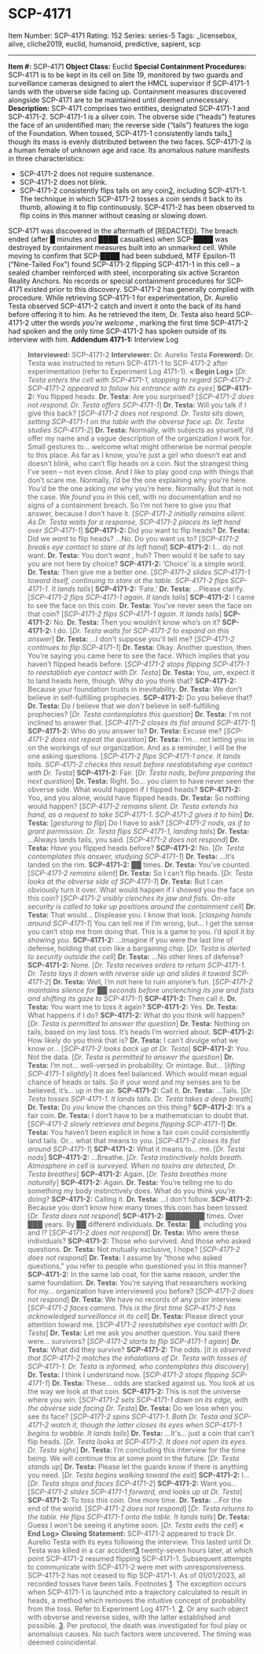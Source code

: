 # SCP-4171
Item Number: SCP-4171
Rating: 152
Series: series-5
Tags: _licensebox, alive, cliche2019, euclid, humanoid, predictive, sapient, scp

---

**Item #:** SCP-4171
**Object Class:** Euclid
**Special Containment Procedures:** SCP-4171 is to be kept in its cell on Site 19, monitored by two guards and surveillance cameras designed to alert the HMCL supervisor if SCP-4171-1 lands with the obverse side facing up. Containment measures discovered alongside SCP-4171 are to be maintained until deemed unnecessary.
**Description:** SCP-4171 comprises two entities, designated SCP-4171-1 and SCP-4171-2.
SCP-4171-1 is a silver coin. The obverse side (“heads”) features the face of an unidentified man; the reverse side (“tails”) features the logo of the Foundation. When tossed, SCP-4171-1 consistently lands tails,[1](javascript:;) though its mass is evenly distributed between the two faces.
SCP-4171-2 is a human female of unknown age and race. Its anomalous nature manifests in three characteristics:
  * SCP-4171-2 does not require sustenance.
  * SCP-4171-2 does not blink.
  * SCP-4171-2 consistently flips tails on any coin[2](javascript:;), including SCP-4171-1. The technique in which SCP-4171-2 tosses a coin sends it back to its thumb, allowing it to flip continuously. SCP-4171-2 has been observed to flip coins in this manner without ceasing or slowing down.

SCP-4171 was discovered in the aftermath of [REDACTED]. The breach ended (after █ minutes and ████ casualties) when SCP-████ was destroyed by containment measures built into an unmarked cell. While moving to confirm that SCP-████ had been subdued, MTF Epsilon-11 (“Nine-Tailed Fox”) found SCP-4171-2 flipping SCP-4171-1 in this cell – a sealed chamber reinforced with steel, incorporating six active Scranton Reality Anchors. No records or special containment procedures for SCP-4171 existed prior to this discovery.
SCP-4171-2 has generally complied with procedure. While retrieving SCP-4171-1 for experimentation, Dr. Aurelio Testa observed SCP-4171-2 catch and invert it onto the back of its hand before offering it to him. As he retrieved the item, Dr. Testa also heard SCP-4171-2 utter the words _you’re welcome_ , marking the first time SCP-4171-2 had spoken and the only time SCP-4171-2 has spoken outside of its interview with him.
**Addendum 4171-1:** Interview Log
> **Interviewed:** SCP-4171-2
> **Interviewer:** Dr. Aurelio Testa
> **Foreword:** Dr. Testa was instructed to return SCP-4171-1 to SCP-4171-2 after experimentation (refer to Experiment Log 4171-1).
> **< Begin Log>**
> [_Dr. Testa enters the cell with SCP-4171-1, stopping to regard SCP-4171-2. SCP-4171-2 appeared to follow his entrance with its eyes_]
> **SCP-4171-2:** You flipped heads.
> **Dr. Testa:** Are you surprised?
> [_SCP-4171-2 does not respond. Dr. Testa offers SCP-4171-1_]
> **Dr. Testa:** Will you talk if I give this back?
> [_SCP-4171-2 does not respond. Dr. Testa sits down, setting SCP-4171-1 on the table with the obverse face up. Dr. Testa studies SCP-4171-2_]
> **Dr. Testa:** Normally, with subjects as yourself, I’d offer my name and a vague description of the organization I work for. Small gestures to… welcome what might otherwise be normal people to this place. As far as I know, you’re just a girl who doesn’t eat and doesn’t blink, who can’t flip heads on a coin. Not the strangest thing I’ve seen – not even close. And I like to play good cop with things that don’t scare me.
> Normally, I’d be the one explaining why you’re here. _You’d_ be the one asking _me_ why you’re here. Normally. But that is not the case. We _found_ you in this cell, with no documentation and no signs of a containment breach. So I’m not here to give you that answer, because I don’t have it.
> [_SCP-4171-2 initially remains silent. As Dr. Testa waits for a response, SCP-4171-2 places its left hand over SCP-4171-1_]
> **SCP-4171-2:** Did you want to flip heads?
> **Dr. Testa:** Did we _want_ to flip heads?
> …No. Do you want us to?
> [_SCP-4171-2 breaks eye contact to stare at its left hand_]
> **SCP-4171-2:** I… do not want.
> **Dr. Testa:** You don’t _want_ , huh?
> Then would it be safe to say you are not here by choice?
> **SCP-4171-2:** ‘Choice’ is a simple word.
> **Dr. Testa:** Then give me a better one.
> [_SCP-4171-2 slides SCP-4171-1 toward itself, continuing to stare at the table. SCP-4171-2 flips SCP-4171-1. It lands tails_]
> **SCP-4171-2:** ‘Fate.’
> **Dr. Testa:** …Please clarify.
> [_SCP-4171-2 flips SCP-4171-1 again. It lands tails_]
> **SCP-4171-2:** I came to see the face on this coin.
> **Dr. Testa:** You’ve never seen the face on that coin?
> [_SCP-4171-2 flips SCP-4171-1 again. It lands tails_]
> **SCP-4171-2:** No.
> **Dr. Testa:** Then you wouldn’t know who’s on it?
> **SCP-4171-2:** I do.
> [_Dr. Testa waits for SCP-4171-2 to expand on this answer_]
> **Dr. Testa:** …I don't suppose you'll tell me?
> [_SCP-4171-2 continues to flip SCP-4171-1_]
> **Dr. Testa:** Okay. Another question, then.
> You’re saying you came here to see the face. Which implies that you haven’t flipped heads before.
> [_SCP-4171-2 stops flipping SCP-4171-1 to reestablish eye contact with Dr. Testa_]
> **Dr. Testa:** You, um, expect it to land heads here, though. Why do you think that?
> **SCP-4171-2:** Because your foundation trusts in inevitability.
> **Dr. Testa:** We don’t believe in self-fulfilling prophecies.
> **SCP-4171-2:** Do you believe that?
> **Dr. Testa:** Do _I_ believe that we _don't_ believe in self-fulfilling prophecies?
> [_Dr. Testa contemplates this question_]
> **Dr. Testa:** I'm not inclined to answer that.
> [_SCP-4171-2 closes its fist around SCP-4171-1_]
> **SCP-4171-2:** Who do you answer to?
> **Dr. Testa:** Excuse me?
> [_SCP-4171-2 does not repeat the question_]
> **Dr. Testa:** I’m… not letting you in on the workings of our organization. And as a reminder, I will be the one asking questions.
> [_SCP-4171-2 flips SCP-4171-1 once. It lands tails. SCP-4171-2 checks this result before reestablishing eye contact with Dr. Testa_]
> **SCP-4171-2:** Fair.
> [_Dr. Testa nods, before preparing the next question_]
> **Dr. Testa:** Right. So… you claim to have never seen the obverse side.
> What would happen if I flipped heads?
> **SCP-4171-2:** You, and you alone, would have flipped heads.
> **Dr. Testa:** So nothing would happen?
> [_SCP-4171-2 remains silent. Dr. Testa extends his hand, as a request to take SCP-4171-1. SCP-4171-2 gives it to him_]
> **Dr. Testa:** [_gesturing to flip_] Do I have to ask?
> [_SCP-4171-2 nods, as if to grant permission. Dr. Testa flips SCP-4171-1, landing tails_]
> **Dr. Testa:** …Always lands tails, you said.
> [_SCP-4171-2 does not respond_]
> **Dr. Testa:** _Have_ you flipped heads before?
> **SCP-4171-2:** No.
> [_Dr. Testa contemplates this answer, studying SCP-4171-1_]
> **Dr. Testa:** …It’s landed on the rim.
> **SCP-4171-2:** ██ times.
> **Dr. Testa:** You’ve counted.
> [_SCP-4171-2 remains silent_]
> **Dr. Testa:** So I can’t flip heads.
> [_Dr. Testa looks at the obverse side of SCP-4171-1_]
> **Dr. Testa:** But I can obviously turn it over.
> What would happen if I showed you the face on this coin?
> [_SCP-4171-2 visibly clenches its jaw and fists. On-site security is called to take up positions around the containment cell_]
> **Dr. Testa:** That would… Displease you.
> I know that look. [_clasping hands around SCP-4171-1_] You can tell me if I’m wrong, but… I get the sense you can’t stop me from doing that.
> This is a game to you. I’d spoil it by showing you.
> **SCP-4171-2:** …Imagine if you were the last line of defense, holding that coin like a bargaining chip.
> [_Dr. Testa is alerted to security outside the cell_]
> **Dr. Testa:** …No other lines of defense?
> **SCP-4171-2:** None.
> [_Dr. Testa receives orders to return SCP-4171-1. Dr. Testa lays it down with reverse side up and slides it toward SCP-4171-2_]
> **Dr. Testa:** Well, I’m not here to ruin anyone’s fun.
> [_SCP-4171-2 maintains silence for ██ seconds before unclenching its jaw and fists and shifting its gaze to SCP-4171-1_]
> **SCP-4171-2:** Then call it.
> **Dr. Testa:** You want me to toss it again?
> **SCP-4171-2:** Yes.
> **Dr. Testa:** What happens if I do?
> **SCP-4171-2:** What do you think will happen?
> [_Dr. Testa is permitted to answer the question_]
> **Dr. Testa:** Nothing on tails, based on my last toss. It’s heads I’m worried about.
> **SCP-4171-2:** How likely do you think that is?
> **Dr. Testa:** I can’t divulge what we know or…
> [_SCP-4171-2 looks back up at Dr. Testa_]
> **SCP-4171-2:** You. Not the data.
> [_Dr. Testa is permitted to answer the question_]
> **Dr. Testa:** I’m not… well-versed in probability. Or mintage. But… [_lifting SCP-4171-1 slightly_] It does feel balanced. Which would mean equal chance of heads or tails. So if your word and my senses are to be believed, it’s… up in the air.
> **SCP-4171-2:** Call it.
> **Dr. Testa:** …Tails.
> [_Dr. Testa tosses SCP-4171-1. It lands tails. Dr. Testa takes a deep breath_]
> **Dr. Testa:** Do _you_ know the chances on this thing?
> **SCP-4171-2:** It’s a fair coin.
> **Dr. Testa:** I don’t have to be a mathematician to doubt that.
> [_SCP-4171-2 slowly retrieves and begins flipping SCP-4171-1_]
> **Dr. Testa:** You haven’t been explicit in how a fair coin could consistently land tails. Or… what that means to you.
> [_SCP-4171-2 closes its fist around SCP-4171-1_]
> **SCP-4171-2:** What it means to… me.
> [_Dr. Testa nods_]
> **SCP-4171-2:** …Breathe.
> [_Dr. Testa instinctively holds breath. Atmosphere in cell is surveyed. When no toxins are detected, Dr. Testa breathes_]
> **SCP-4171-2:** Again.
> [_Dr. Testa breathes more naturally_]
> **SCP-4171-2:** Again.
> **Dr. Testa:** You’re telling me to do something my body instinctively does.
> What do you think you're doing?
> **SCP-4171-2:** Calling it.
> **Dr. Testa:** …I don’t follow.
> **SCP-4171-2:** Because you don’t know how many times this coin has been tossed.
> [_Dr. Testa does not respond_]
> **SCP-4171-2:** ████████ times. Over ███ years. By ██ different individuals.
> **Dr. Testa:** ██, including you and I?
> [_SCP-4171-2 does not respond_]
> **Dr. Testa:** Who were these individuals?
> **SCP-4171-2:** Those who survived. And those who asked questions.
> **Dr. Testa:** Not mutually exclusive, I hope?
> [_SCP-4171-2 does not respond_]
> **Dr. Testa:** I assume by “those who asked questions,” you refer to people who questioned you in this manner?
> **SCP-4171-2:** In the same lab coat, for the same reason, under the same foundation.
> **Dr. Testa:** You’re saying that researchers working for my… organization have interviewed you before?
> [_SCP-4171-2 does not respond_]
> **Dr. Testa:** We have no records of any prior interview.
> [_SCP-4171-2 faces camera. This is the first time SCP-4171-2 has acknowledged surveillance in its cell_]
> **Dr. Testa:** Please direct your attention toward me.
> [_SCP-4171-2 reestablishes eye contact with Dr. Testa_]
> **Dr. Testa:** Let me ask you another question. You said there were… survivors?
> [_SCP-4171-2 starts to flip SCP-4171-1 again_]
> **Dr. Testa:** What did they survive?
> **SCP-4171-2:** The odds.
> [_It is observed that SCP-4171-2 matches the inhalations of Dr. Testa with tosses of SCP-4171-1. Dr. Testa is informed, who contemplates this discovery_]
> **Dr. Testa:** I think I understand now.
> [_SCP-4171-2 stops flipping SCP-4171-1_]
> **Dr. Testa:** These… odds are stacked against us.
> You look at us the way we look at that coin.
> **SCP-4171-2:** This is not the universe where you win.
> [_SCP-4171-2 sets SCP-4171-1 down on its edge, with the obverse side facing Dr. Testa_]
> **Dr. Testa:** Do we lose when you see its face?
> [_SCP-4171-2 spins SCP-4171-1. Both Dr. Testa and SCP-4171-2 watch it, though the latter closes its eyes when SCP-4171-1 begins to wobble. It lands tails_]
> **Dr. Testa:** …It's… just a coin that can't flip heads.
> [_Dr. Testa looks at SCP-4171-2. It does not open its eyes. Dr. Testa sighs_]
> **Dr. Testa:** I’m concluding this interview for the time being. We will continue this at some point in the future.
> [_Dr. Testa stands up_]
> **Dr. Testa:** Please let the guards know if there is anything you need.
> [_Dr. Testa begins walking toward the exit_]
> **SCP-4171-2:** I…
> [_Dr. Testa stops and faces SCP-4171-2_]
> **SCP-4171-2:** Want you…
> [_SCP-4171-2 slides SCP-4171-1 forward, and looks up at Dr. Testa_]
> **SCP-4171-2:** To toss this coin.
> One more time.
> **Dr. Testa:** …For the end of the world.
> [_SCP-4171-2 does not respond_]
> [_Dr. Testa returns to the table. He flips SCP-4171-1 onto the table. It lands tails_]
> **Dr. Testa:** Guess I won't be seeing it anytime soon.
> [_Dr. Testa exits the cell_]
> **< End Log>**
> **Closing Statement:** SCP-4171-2 appeared to track Dr. Aurelio Testa with its eyes following the interview. This lasted until Dr. Testa was killed in a car accident[3](javascript:;) twenty-seven hours later, at which point SCP-4171-2 resumed flipping SCP-4171-1.
> Subsequent attempts to communicate with SCP-4171-2 were met with unresponsiveness. SCP-4171-2 has not ceased to flip SCP-4171-1. As of 01/01/2023, all recorded tosses have been tails.
Footnotes
[1](javascript:;). The exception occurs when SCP-4171-1 is launched into a trajectory calculated to result in heads, a method which removes the intuitive concept of probability from the toss. Refer to Experiment Log 4171-1.
[2](javascript:;). Or any such object with obverse and reverse sides, with the latter established and possible.
[3](javascript:;). Per protocol, the death was investigated for foul play or anomalous causes. No such factors were uncovered. The timing was deemed coincidental.